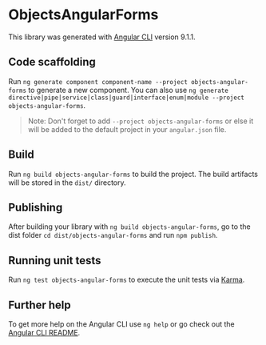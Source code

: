 # ObjectsAngularForms

This library was generated with [Angular CLI](https://github.com/angular/angular-cli) version 9.1.1.

## Code scaffolding

Run `ng generate component component-name --project objects-angular-forms` to generate a new component. You can also use `ng generate directive|pipe|service|class|guard|interface|enum|module --project objects-angular-forms`.
> Note: Don't forget to add `--project objects-angular-forms` or else it will be added to the default project in your `angular.json` file. 

## Build

Run `ng build objects-angular-forms` to build the project. The build artifacts will be stored in the `dist/` directory.

## Publishing

After building your library with `ng build objects-angular-forms`, go to the dist folder `cd dist/objects-angular-forms` and run `npm publish`.

## Running unit tests

Run `ng test objects-angular-forms` to execute the unit tests via [Karma](https://karma-runner.github.io).

## Further help

To get more help on the Angular CLI use `ng help` or go check out the [Angular CLI README](https://github.com/angular/angular-cli/blob/master/README.md).
